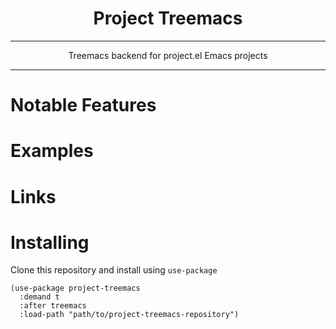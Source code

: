<h1 align="center">Project Treemacs</h1>
<hr>
<p align="center">
Treemacs backend for project.el Emacs projects
</p>
<hr>

# Notable Features
# Examples
# Links
# Installing
Clone this repository and install using `use-package`

``` emacs-lisp
(use-package project-treemacs
  :demand t
  :after treemacs
  :load-path "path/to/project-treemacs-repository")
```


